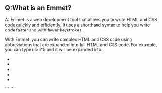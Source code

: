 ## Q:What is an Emmet?
A: Emmet is a web development tool that allows you to write HTML and CSS code quickly and efficiently. It uses a shorthand syntax to help you write code faster and with fewer keystrokes.

With Emmet, you can write complex HTML and CSS code using abbreviations that are expanded into full HTML and CSS code. For example, you can type ul>li*5 and it will be expanded into:

<ul>
    <li></li>
    <li></li>
    <li></li>
    <li></li>
    <li></li>
</ul>
```
```